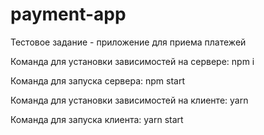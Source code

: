 # payment-app
Тестовое задание - приложение для приема платежей

Команда для установки зависимостей на сервере: npm i

Команда для запуска сервера: npm start

Команда для установки зависимостей на клиенте: yarn

Команда для запуска клиента: yarn start
